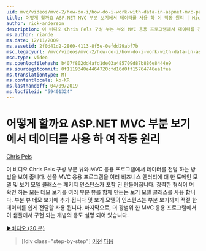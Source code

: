 ```yaml
---
uid: mvc/videos/mvc-2/how-do-i/how-do-i-work-with-data-in-aspnet-mvc-partial-views
title: 어떻게 할까요 ASP.NET MVC 부분 보기에서 데이터를 사용 하 여 작동 원리 | Microsoft 문서
author: rick-anderson
description: 이 비디오 Chris Pels 구성 부분 뷰와 MVC 응용 프로그램에서 데이터를 전달 하는 방법을 보여 줍니다. 샘플 MVC 응용 프로그램 도메인을 포함 하는 중... 만들어집니다.
ms.author: riande
ms.date: 12/11/2009
ms.assetid: 2f0d41d2-2860-4113-8f5e-0efdd29abf7b
msc.legacyurl: /mvc/videos/mvc-2/how-do-i/how-do-i-work-with-data-in-aspnet-mvc-partial-views
msc.type: video
ms.openlocfilehash: b407f802dd4afd1de03a485709d87b886e8444e9
ms.sourcegitcommit: 0f1119340e4464720cfd16d0ff15764746ea1fea
ms.translationtype: MT
ms.contentlocale: ko-KR
ms.lasthandoff: 04/09/2019
ms.locfileid: "59401324"
---
```

# <a name="how-do-i-work-with-data-in-aspnet-mvc-partial-views"></a>어떻게 할까요 ASP.NET MVC 부분 보기에서 데이터를 사용 하 여 작동 원리

[Chris Pels](https://twitter.com/chrispels)

이 비디오 Chris Pels 구성 부분 뷰와 MVC 응용 프로그램에서 데이터를 전달 하는 방법을 보여 줍니다. 샘플 MVC 응용 프로그램을 여러 비즈니스 엔터티에 대 한 도메인 모델 및 보기 모델 클래스는 패키지 인스턴스가 포함 된 만들어집니다. 강력한 형식이 며 확인 하는 모든 데모 보기를 여러 부분 뷰를 함께 만든는 보기 모델 클래스를 사용 합니다. 부분 뷰 데모 보기에 추가 됩니다 및 보기 모델의 인스턴스는 부분 보기까지 적절 한 데이터를 쉽게 전달할 사용 됩니다. 마지막으로, 더 광범위 한 MVC 응용 프로그램에서이 샘플에서 구현 되는 개념의 용도 설명 되어 있습니다.

[&#9654;비디오 (20 분)](https://channel9.msdn.com/Blogs/ASP-NET-Site-Videos/how-do-i-work-with-data-in-aspnet-mvc-partial-views)

> [!div class="step-by-step"]
> [이전](how-do-i-return-json-formatted-data-for-an-ajax-call-in-an-aspnet-mvc-web-application.md)
> [다음](how-do-i-implement-view-models-to-manage-data-for-aspnet-mvc-views.md)
